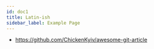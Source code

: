 ```yaml
---
id: doc1
title: Latin-ish
sidebar_label: Example Page
---
```


- https://github.com/ChickenKyiv/awesome-git-article
